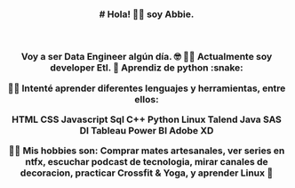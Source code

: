 
   <h3 align="center"># Hola! 👋🏼 soy Abbie.</h3>
</p>
<br />
<h3 align="center">
Voy a ser Data Engineer algún día. 🤓
💪🏼 Actualmente soy developer Etl. 🦄
Aprendiz de python :snake:

🕵️‍♀️ Intenté aprender diferentes lenguajes y herramientas, entre ellos:

HTML
CSS
Javascript
Sql
C++
Python
Linux
Talend
Java
SAS DI
Tableau
Power BI
Adobe XD




👩🏻 Mis hobbies son: Comprar mates artesanales, ver series en ntfx, escuchar podcast de tecnologia, mirar canales de decoracion, practicar Crossfit & Yoga, y aprender Linux 🤖

